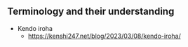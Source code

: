 ## Terminology and their understanding

- Kendo iroha
    - https://kenshi247.net/blog/2023/03/08/kendo-iroha/
